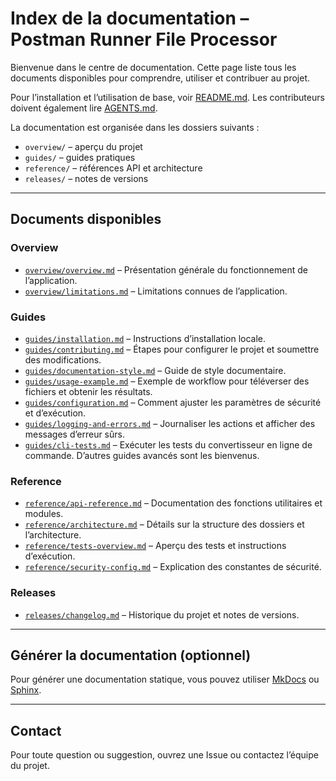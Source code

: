 # Index de la documentation – Postman Runner File Processor

Bienvenue dans le centre de documentation. Cette page liste tous les documents disponibles pour comprendre, utiliser et contribuer au projet.

Pour l’installation et l’utilisation de base, voir [README.md](../README.md). Les contributeurs doivent également lire [AGENTS.md](../AGENTS.md).

La documentation est organisée dans les dossiers suivants :

- `overview/` – aperçu du projet
- `guides/` – guides pratiques
- `reference/` – références API et architecture
- `releases/` – notes de versions

---

## Documents disponibles

### Overview

- [`overview/overview.md`](overview/overview.md) – Présentation générale du fonctionnement de l’application.
- [`overview/limitations.md`](overview/limitations.md) – Limitations connues de l’application.

### Guides

- [`guides/installation.md`](guides/installation.md) – Instructions d’installation locale.
- [`guides/contributing.md`](guides/contributing.md) – Étapes pour configurer le projet et soumettre des modifications.
- [`guides/documentation-style.md`](guides/documentation-style.md) – Guide de style documentaire.
- [`guides/usage-example.md`](guides/usage-example.md) – Exemple de workflow pour téléverser des fichiers et obtenir les résultats.
- [`guides/configuration.md`](guides/configuration.md) – Comment ajuster les paramètres de sécurité et d’exécution.
- [`guides/logging-and-errors.md`](guides/logging-and-errors.md) – Journaliser les actions et afficher des messages d’erreur sûrs.
- [`guides/cli-tests.md`](guides/cli-tests.md) – Exécuter les tests du convertisseur en ligne de commande.
  D’autres guides avancés sont les bienvenus.

### Reference

- [`reference/api-reference.md`](reference/api-reference.md) – Documentation des fonctions utilitaires et modules.
- [`reference/architecture.md`](reference/architecture.md) – Détails sur la structure des dossiers et l’architecture.
- [`reference/tests-overview.md`](reference/tests-overview.md) – Aperçu des tests et instructions d’exécution.
- [`reference/security-config.md`](reference/security-config.md) – Explication des constantes de sécurité.

### Releases

- [`releases/changelog.md`](releases/changelog.md) – Historique du projet et notes de versions.

---

## Générer la documentation (optionnel)

Pour générer une documentation statique, vous pouvez utiliser [MkDocs](https://www.mkdocs.org/) ou [Sphinx](https://www.sphinx-doc.org/).

---

## Contact

Pour toute question ou suggestion, ouvrez une Issue ou contactez l’équipe du projet.
